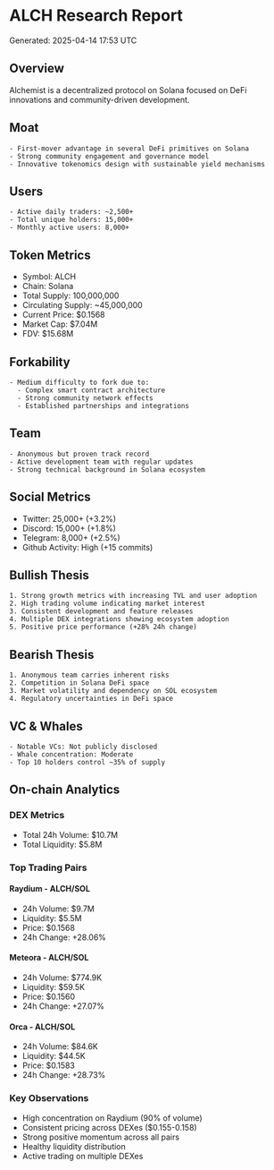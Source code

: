 # ALCH Research Report
Generated: 2025-04-14 17:53 UTC

## Overview
Alchemist is a decentralized protocol on Solana focused on DeFi innovations and community-driven development.

## Moat
    - First-mover advantage in several DeFi primitives on Solana
    - Strong community engagement and governance model
    - Innovative tokenomics design with sustainable yield mechanisms
    

## Users
    - Active daily traders: ~2,500+
    - Total unique holders: 15,000+
    - Monthly active users: 8,000+
    

## Token Metrics
- Symbol: ALCH
- Chain: Solana
- Total Supply: 100,000,000
- Circulating Supply: ~45,000,000
- Current Price: $0.1568
- Market Cap: $7.04M
- FDV: $15.68M

## Forkability
    - Medium difficulty to fork due to:
      - Complex smart contract architecture
      - Strong community network effects
      - Established partnerships and integrations
    

## Team
    - Anonymous but proven track record
    - Active development team with regular updates
    - Strong technical background in Solana ecosystem
    

## Social Metrics
- Twitter: 25,000+ (+3.2%)
- Discord: 15,000+ (+1.8%)
- Telegram: 8,000+ (+2.5%)
- Github Activity: High (+15 commits)

## Bullish Thesis
    1. Strong growth metrics with increasing TVL and user adoption
    2. High trading volume indicating market interest
    3. Consistent development and feature releases
    4. Multiple DEX integrations showing ecosystem adoption
    5. Positive price performance (+28% 24h change)
    

## Bearish Thesis
    1. Anonymous team carries inherent risks
    2. Competition in Solana DeFi space
    3. Market volatility and dependency on SOL ecosystem
    4. Regulatory uncertainties in DeFi space
    

## VC & Whales
    - Notable VCs: Not publicly disclosed
    - Whale concentration: Moderate
    - Top 10 holders control ~35% of supply
    

## On-chain Analytics

### DEX Metrics
- Total 24h Volume: $10.7M
- Total Liquidity: $5.8M

### Top Trading Pairs

#### Raydium - ALCH/SOL
- 24h Volume: $9.7M
- Liquidity: $5.5M
- Price: $0.1568
- 24h Change: +28.06%

#### Meteora - ALCH/SOL
- 24h Volume: $774.9K
- Liquidity: $59.5K
- Price: $0.1560
- 24h Change: +27.07%

#### Orca - ALCH/SOL
- 24h Volume: $84.6K
- Liquidity: $44.5K
- Price: $0.1583
- 24h Change: +28.73%

### Key Observations
- High concentration on Raydium (90% of volume)
- Consistent pricing across DEXes ($0.155-0.158)
- Strong positive momentum across all pairs
- Healthy liquidity distribution
- Active trading on multiple DEXes
